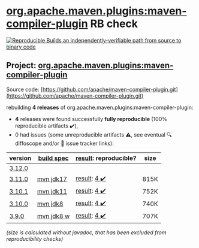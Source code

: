 [org.apache.maven.plugins:maven-compiler-plugin](https://central.sonatype.com/artifact/org.apache.maven.plugins/maven-compiler-plugin/versions) RB check
=======

[![Reproducible Builds](https://reproducible-builds.org/images/logos/rb.svg) an independently-verifiable path from source to binary code](https://reproducible-builds.org/)

## Project: [org.apache.maven.plugins:maven-compiler-plugin](https://central.sonatype.com/artifact/org.apache.maven.plugins/maven-compiler-plugin/versions)

Source code: [https://github.com/apache/maven-compiler-plugin.git](https://github.com/apache/maven-compiler-plugin.git)

rebuilding **4 releases** of org.apache.maven.plugins:maven-compiler-plugin:
- **4** releases were found successfully **fully reproducible** (100% reproducible artifacts :heavy_check_mark:),
- 0 had issues (some unreproducible artifacts :warning:, see eventual :mag: diffoscope and/or :memo: issue tracker links):

| version | [build spec](/BUILDSPEC.md) | [result](https://reproducible-builds.org/docs/jvm/): reproducible? | size |
| -- | --------- | ------ | -- |
| [3.12.0](https://central.sonatype.com/artifact/org.apache.maven.plugins/maven-compiler-plugin/3.12.0/pom) | | | |
| [3.11.0](https://central.sonatype.com/artifact/org.apache.maven.plugins/maven-compiler-plugin/3.11.0/pom) | [mvn jdk17](maven-compiler-plugin-3.11.0.buildspec) | [result](maven-compiler-plugin-3.11.0.buildinfo): [4 :heavy_check_mark: ](maven-compiler-plugin-3.11.0.buildcompare) | 815K |
| [3.10.1](https://central.sonatype.com/artifact/org.apache.maven.plugins/maven-compiler-plugin/3.10.1/pom) | [mvn jdk11](maven-compiler-plugin-3.10.1.buildspec) | [result](maven-compiler-plugin-3.10.1.buildinfo): [4 :heavy_check_mark: ](maven-compiler-plugin-3.10.1.buildcompare) | 752K |
| [3.10.0](https://central.sonatype.com/artifact/org.apache.maven.plugins/maven-compiler-plugin/3.10.0/pom) | [mvn jdk8](maven-compiler-plugin-3.10.0.buildspec) | [result](maven-compiler-plugin-3.10.0.buildinfo): [4 :heavy_check_mark: ](maven-compiler-plugin-3.10.0.buildcompare) | 740K |
| [3.9.0](https://central.sonatype.com/artifact/org.apache.maven.plugins/maven-compiler-plugin/3.9.0/pom) | [mvn jdk8 w](maven-compiler-plugin-3.9.0.buildspec) | [result](maven-compiler-plugin-3.9.0.buildinfo): [4 :heavy_check_mark: ](maven-compiler-plugin-3.9.0.buildcompare) | 707K |

<i>(size is calculated without javadoc, that has been excluded from reproducibility checks)</i>
